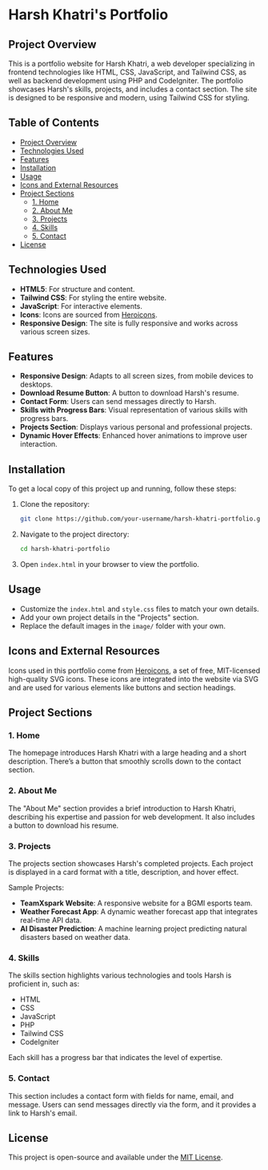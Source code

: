 # Harsh Khatri's Portfolio

## Project Overview
This is a portfolio website for Harsh Khatri, a web developer specializing in frontend technologies like HTML, CSS, JavaScript, and Tailwind CSS, as well as backend development using PHP and CodeIgniter. The portfolio showcases Harsh's skills, projects, and includes a contact section. The site is designed to be responsive and modern, using Tailwind CSS for styling.

## Table of Contents
- [Project Overview](#project-overview)
- [Technologies Used](#technologies-used)
- [Features](#features)
- [Installation](#installation)
- [Usage](#usage)
- [Icons and External Resources](#icons-and-external-resources)
- [Project Sections](#project-sections)
  - [1. Home](#1-home)
  - [2. About Me](#2-about-me)
  - [3. Projects](#3-projects)
  - [4. Skills](#4-skills)
  - [5. Contact](#5-contact)
- [License](#license)

## Technologies Used
- **HTML5**: For structure and content.
- **Tailwind CSS**: For styling the entire website.
- **JavaScript**: For interactive elements.
- **Icons**: Icons are sourced from [Heroicons](https://heroicons.com/).
- **Responsive Design**: The site is fully responsive and works across various screen sizes.

## Features
- **Responsive Design**: Adapts to all screen sizes, from mobile devices to desktops.
- **Download Resume Button**: A button to download Harsh's resume.
- **Contact Form**: Users can send messages directly to Harsh.
- **Skills with Progress Bars**: Visual representation of various skills with progress bars.
- **Projects Section**: Displays various personal and professional projects.
- **Dynamic Hover Effects**: Enhanced hover animations to improve user interaction.

## Installation
To get a local copy of this project up and running, follow these steps:

1. Clone the repository:
   ```bash
   git clone https://github.com/your-username/harsh-khatri-portfolio.git
   ```

2. Navigate to the project directory:
   ```bash
   cd harsh-khatri-portfolio
   ```

3. Open `index.html` in your browser to view the portfolio.

## Usage
- Customize the `index.html` and `style.css` files to match your own details.
- Add your own project details in the "Projects" section.
- Replace the default images in the `image/` folder with your own.

## Icons and External Resources
Icons used in this portfolio come from [Heroicons](https://heroicons.com/), a set of free, MIT-licensed high-quality SVG icons. These icons are integrated into the website via SVG and are used for various elements like buttons and section headings.

## Project Sections

### 1. Home
The homepage introduces Harsh Khatri with a large heading and a short description. There’s a button that smoothly scrolls down to the contact section.

### 2. About Me
The "About Me" section provides a brief introduction to Harsh Khatri, describing his expertise and passion for web development. It also includes a button to download his resume.

### 3. Projects
The projects section showcases Harsh's completed projects. Each project is displayed in a card format with a title, description, and hover effect.

Sample Projects:
- **TeamXspark Website**: A responsive website for a BGMI esports team.
- **Weather Forecast App**: A dynamic weather forecast app that integrates real-time API data.
- **AI Disaster Prediction**: A machine learning project predicting natural disasters based on weather data.

### 4. Skills
The skills section highlights various technologies and tools Harsh is proficient in, such as:
- HTML
- CSS
- JavaScript
- PHP
- Tailwind CSS
- CodeIgniter

Each skill has a progress bar that indicates the level of expertise.

### 5. Contact
This section includes a contact form with fields for name, email, and message. Users can send messages directly via the form, and it provides a link to Harsh's email.

## License
This project is open-source and available under the [MIT License](LICENSE).